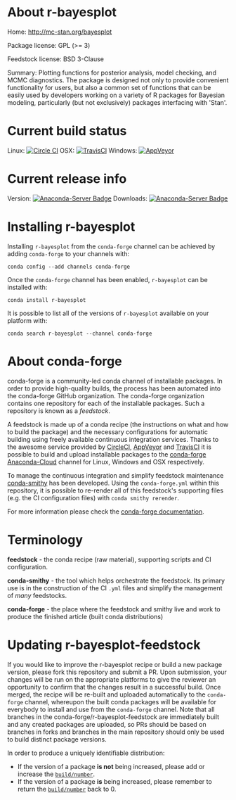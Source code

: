 About r-bayesplot
=================

Home: http://mc-stan.org/bayesplot

Package license: GPL (>= 3)

Feedstock license: BSD 3-Clause

Summary: Plotting functions for posterior analysis, model checking, and MCMC diagnostics. The package is designed not only to provide convenient functionality for users, but also a common set of functions that can be easily used by developers working on a variety of R packages for Bayesian modeling, particularly (but not exclusively) packages interfacing with 'Stan'.



Current build status
====================

Linux: [![Circle CI](https://circleci.com/gh/conda-forge/r-bayesplot-feedstock.svg?style=shield)](https://circleci.com/gh/conda-forge/r-bayesplot-feedstock)
OSX: [![TravisCI](https://travis-ci.org/conda-forge/r-bayesplot-feedstock.svg?branch=master)](https://travis-ci.org/conda-forge/r-bayesplot-feedstock)
Windows: [![AppVeyor](https://ci.appveyor.com/api/projects/status/github/conda-forge/r-bayesplot-feedstock?svg=True)](https://ci.appveyor.com/project/conda-forge/r-bayesplot-feedstock/branch/master)

Current release info
====================
Version: [![Anaconda-Server Badge](https://anaconda.org/conda-forge/r-bayesplot/badges/version.svg)](https://anaconda.org/conda-forge/r-bayesplot)
Downloads: [![Anaconda-Server Badge](https://anaconda.org/conda-forge/r-bayesplot/badges/downloads.svg)](https://anaconda.org/conda-forge/r-bayesplot)

Installing r-bayesplot
======================

Installing `r-bayesplot` from the `conda-forge` channel can be achieved by adding `conda-forge` to your channels with:

```
conda config --add channels conda-forge
```

Once the `conda-forge` channel has been enabled, `r-bayesplot` can be installed with:

```
conda install r-bayesplot
```

It is possible to list all of the versions of `r-bayesplot` available on your platform with:

```
conda search r-bayesplot --channel conda-forge
```


About conda-forge
=================

conda-forge is a community-led conda channel of installable packages.
In order to provide high-quality builds, the process has been automated into the
conda-forge GitHub organization. The conda-forge organization contains one repository
for each of the installable packages. Such a repository is known as a *feedstock*.

A feedstock is made up of a conda recipe (the instructions on what and how to build
the package) and the necessary configurations for automatic building using freely
available continuous integration services. Thanks to the awesome service provided by
[CircleCI](https://circleci.com/), [AppVeyor](http://www.appveyor.com/)
and [TravisCI](https://travis-ci.org/) it is possible to build and upload installable
packages to the [conda-forge](https://anaconda.org/conda-forge)
[Anaconda-Cloud](http://docs.anaconda.org/) channel for Linux, Windows and OSX respectively.

To manage the continuous integration and simplify feedstock maintenance
[conda-smithy](http://github.com/conda-forge/conda-smithy) has been developed.
Using the ``conda-forge.yml`` within this repository, it is possible to re-render all of
this feedstock's supporting files (e.g. the CI configuration files) with ``conda smithy rerender``.

For more information please check the [conda-forge documentation](https://conda-forge.org/docs/).

Terminology
===========

**feedstock** - the conda recipe (raw material), supporting scripts and CI configuration.

**conda-smithy** - the tool which helps orchestrate the feedstock.
                   Its primary use is in the construction of the CI ``.yml`` files
                   and simplify the management of *many* feedstocks.

**conda-forge** - the place where the feedstock and smithy live and work to
                  produce the finished article (built conda distributions)


Updating r-bayesplot-feedstock
==============================

If you would like to improve the r-bayesplot recipe or build a new
package version, please fork this repository and submit a PR. Upon submission,
your changes will be run on the appropriate platforms to give the reviewer an
opportunity to confirm that the changes result in a successful build. Once
merged, the recipe will be re-built and uploaded automatically to the
`conda-forge` channel, whereupon the built conda packages will be available for
everybody to install and use from the `conda-forge` channel.
Note that all branches in the conda-forge/r-bayesplot-feedstock are
immediately built and any created packages are uploaded, so PRs should be based
on branches in forks and branches in the main repository should only be used to
build distinct package versions.

In order to produce a uniquely identifiable distribution:
 * If the version of a package **is not** being increased, please add or increase
   the [``build/number``](http://conda.pydata.org/docs/building/meta-yaml.html#build-number-and-string).
 * If the version of a package **is** being increased, please remember to return
   the [``build/number``](http://conda.pydata.org/docs/building/meta-yaml.html#build-number-and-string)
   back to 0.